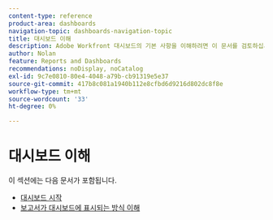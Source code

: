 ```yaml
---
content-type: reference
product-area: dashboards
navigation-topic: dashboards-navigation-topic
title: 대시보드 이해
description: Adobe Workfront 대시보드의 기본 사항을 이해하려면 이 문서를 검토하십시오.
author: Nolan
feature: Reports and Dashboards
recommendations: noDisplay, noCatalog
exl-id: 9c7e0810-80e4-4048-a79b-cb91319e5e37
source-git-commit: 417b8c081a1940b112e8cfbd6d9216d802dc8f8e
workflow-type: tm+mt
source-wordcount: '33'
ht-degree: 0%

---
```


# 대시보드 이해

이 섹션에는 다음 문서가 포함됩니다.

* [대시보드 시작](../../../reports-and-dashboards/dashboards/understanding-dashboards/get-started-dashboards.md)
* [보고서가 대시보드에 표시되는 방식 이해](../../../reports-and-dashboards/dashboards/understanding-dashboards/understand-how-reports-display-dashboard.md)
